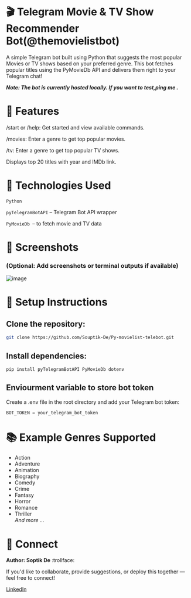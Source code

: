 # 🎬 Telegram Movie & TV Show Recommender Bot(@themovielistbot)
A simple Telegram bot built using Python that suggests the most popular Movies or TV shows based on your preferred genre. This bot fetches popular titles using the PyMovieDb API and delivers them right to your Telegram chat!

***Note: The bot is currently hosted locally. If you want to test,ping me .***
# 🚀 Features
/start or /help: Get started and view available commands.

/movies: Enter a genre to get top popular movies.

/tv: Enter a genre to get top popular TV shows.

Displays top 20 titles with year and IMDb link.

# 🧠 Technologies Used
``Python``

``pyTelegramBotAPI`` – Telegram Bot API wrapper

``PyMovieDb ``– to fetch movie and TV data

# 📸 Screenshots
### (Optional: Add screenshots or terminal outputs if available)
![image](https://github.com/user-attachments/assets/e2e2ed49-f9c9-43b8-8bdd-1947d71e60d0)

# 🔧 Setup Instructions
## Clone the repository:

```bash
git clone https://github.com/Souptik-De/Py-movielist-telebot.git
```

## Install dependencies:

```bash
pip install pyTelegramBotAPI PyMovieDb dotenv
```
## Enviourment variable to store bot token
Create a .env file in the root directory and add your Telegram bot token:

````python
BOT_TOKEN = your_telegram_bot_token
````
# 📚 Example Genres Supported
* Action
* Adventure  
* Animation  
* Biography  
* Comedy  
* Crime  
* Fantasy  
* Horror  
* Romance  
* Thriller   
_And more ..._
# 📩 Connect
**Author: Soptik De** :trollface:

If you'd like to collaborate, provide suggestions, or deploy this together — feel free to connect!

[LinkedIn](https://www.linkedin.com/in/souptik-de-981092334/)


